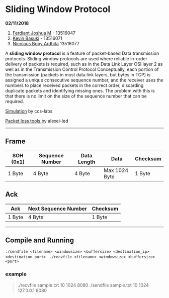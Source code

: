 # Sliding Window Protocol
**02/11/2018**

1. [Ferdiant Joshua M](https://github.com/FerdiantJoshua) - 13516047
2. [Kevin Basuki](https://github.com/kevinbasuki) - 13516071
3. [Nicolaus Boby Ardhita](https://github.com/nicolausboby) 13516077

A  **sliding window protocol**  is a feature of packet-based  Data transmission protocols. Sliding window protocols are used where reliable in-order delivery of packets is required, such as in the  Data Link Layer OSI layer 2 as well as in the Transmission Control Protocol 
Conceptually, each portion of the transmission (packets in most data link layers, but bytes in TCP) is assigned a unique consecutive sequence number, and the receiver uses the numbers to place received packets in the correct order, discarding duplicate packets and identifying missing ones. The problem with this is that there is no limit on the size of the sequence number that can be required.

[Simulation](http://www.ccs-labs.org/teaching/rn/animations/gbn_sr/) by ccs-labs

[Packet loss tools ](https://github.com/alexei-led/pumba) by alexei-led

---

## Frame
SOH (0x1)| Sequence Number|Data Length|Data|Checksum
| ------ |----------------| ----------|--- | ---
|1 Byte | 4 Byte | 4 Byte | Max 1024 Byte |1 Byte|

## Ack
Ack | Next Sequence Number|Checksum
| ------ |----------------| ----------|
|1 Byte | 4 Byte | 1 Byte | 

---
## Compile and Running

`./sendfile <filename> <windowsize> <buffersize> <destination_ip>
<destination_port> `
`./recvfile <filename> <windowsize> <buffersize> <port>`

### example
> ./recvfile sample.txt 10 1024 8080
> ./sendfile sample.txt 10 1024 127.0.0.1 8080
